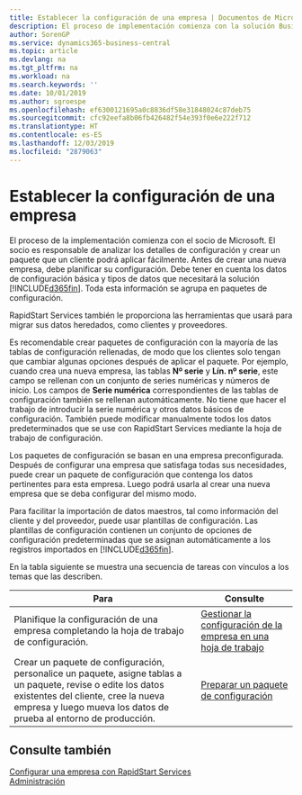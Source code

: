```yaml
---
title: Establecer la configuración de una empresa | Documentos de Microsoft
description: El proceso de implementación comienza con la solución Business Central requerida. Toda esta información se agrupa en paquetes de configuración.
author: SorenGP
ms.service: dynamics365-business-central
ms.topic: article
ms.devlang: na
ms.tgt_pltfrm: na
ms.workload: na
ms.search.keywords: ''
ms.date: 10/01/2019
ms.author: sgroespe
ms.openlocfilehash: ef6300121695a0c8836df58e31848024c87deb75
ms.sourcegitcommit: cfc92eefa8b06fb426482f54e393f0e6e222f712
ms.translationtype: HT
ms.contentlocale: es-ES
ms.lasthandoff: 12/03/2019
ms.locfileid: "2879063"
---
```

# <a name="set-up-company-configuration"></a>Establecer la configuración de una empresa
El proceso de la implementación comienza con el socio de Microsoft. El socio es responsable de analizar los detalles de configuración y crear un paquete que un cliente podrá aplicar fácilmente. Antes de crear una nueva empresa, debe planificar su configuración. Debe tener en cuenta los datos de configuración básica y tipos de datos que necesitará la solución [!INCLUDE[d365fin](includes/d365fin_md.md)]. Toda esta información se agrupa en paquetes de configuración.

RapidStart Services también le proporciona las herramientas que usará para migrar sus datos heredados, como clientes y proveedores.  

Es recomendable crear paquetes de configuración con la mayoría de las tablas de configuración rellenadas, de modo que los clientes solo tengan que cambiar algunas opciones después de aplicar el paquete. Por ejemplo, cuando crea una nueva empresa, las tablas **Nº serie** y **Lín. nº serie**, este campo se rellenan con un conjunto de series numéricas y números de inicio. Los campos de **Serie numérica** correspondientes de las tablas de configuración también se rellenan automáticamente. No tiene que hacer el trabajo de introducir la serie numérica y otros datos básicos de configuración. También puede modificar manualmente todos los datos predeterminados que se use con RapidStart Services mediante la hoja de trabajo de configuración.  

Los paquetes de configuración se basan en una empresa preconfigurada. Después de configurar una empresa que satisfaga todas sus necesidades, puede crear un paquete de configuración que contenga los datos pertinentes para esta empresa. Luego podrá usarla al crear una nueva empresa que se deba configurar del mismo modo.  

Para facilitar la importación de datos maestros, tal como información del cliente y del proveedor, puede usar plantillas de configuración. Las plantillas de configuración contienen un conjunto de opciones de configuración predeterminadas que se asignan automáticamente a los registros importados en [!INCLUDE[d365fin](includes/d365fin_md.md)].

En la tabla siguiente se muestra una secuencia de tareas con vínculos a los temas que las describen.

|**Para**|**Consulte**|  
|------------|-------------|  
|Planifique la configuración de una empresa completando la hoja de trabajo de configuración.|[Gestionar la configuración de la empresa en una hoja de trabajo](admin-how-to-manage-company-configuration-in-a-worksheet.md)|  
|Crear un paquete de configuración, personalice un paquete, asigne tablas a un paquete, revise o edite los datos existentes del cliente, cree la nueva empresa y luego mueva los datos de prueba al entorno de producción.|[Preparar un paquete de configuración](admin-how-to-prepare-a-configuration-package.md)| 

## <a name="see-also"></a>Consulte también  
[Configurar una empresa con RapidStart Services](admin-set-up-a-company-with-rapidstart.md)  
[Administración](admin-setup-and-administration.md)
